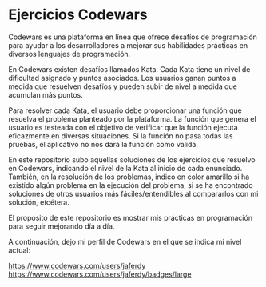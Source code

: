 # Ejercicios Codewars

Codewars es una plataforma en línea que ofrece desafíos de programación para ayudar a los desarrolladores a mejorar sus habilidades prácticas en diversos lenguajes de programación. 

En Codewars existen desafíos llamados Kata. Cada Kata tiene un nivel de dificultad asignado y puntos asociados. Los usuarios ganan puntos a medida que resuelven desafíos y pueden subir de nivel a medida que acumulan más puntos. 

Para resolver cada Kata, el usuario debe proporcionar una función que resuelva el problema planteado por la plataforma. La función que genera el usuario es testeada con el objetivo de verificar que la función ejecuta eficazmente en diversas situaciones. Si la función no pasa todas las pruebas, el aplicativo no nos dará la función como valida.

En este repositorio subo aquellas soluciones de los ejercicios que resuelvo en Codewars, indicando el nivel de la Kata al inicio de cada enunciado. También, en la resolución de los problemas, indico en color amarillo si ha existido algún problema en la ejecución del problema, si se ha encontrado soluciones de otros usuarios más fáciles/entendibles al compararlos con mi solución, etcétera.

El proposito de este repositorio es mostrar mis prácticas en programación para seguir mejorando día a día.

A continuación, dejo mi perfil de Codewars en el que se indica mi nivel actual:

https://www.codewars.com/users/jaferdy
https://www.codewars.com/users/jaferdy/badges/large
